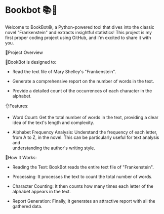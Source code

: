 # Bookbot 📚🤖
Welcome to BookBot😆, a Python-powered tool that dives into the classic novel "Frankenstein" and extracts insightful statistics! This project is my first proper 
coding project using GitHub, and I'm excited to share it with you.

🔎Project Overview


   🐍BookBot is designed to:

   - Read the text file of Mary Shelley's "Frankenstein".
  
   - Generate a comprehensive report on the number of words in the text.
  
   - Provide a detailed count of the occurrences of each character in the alphabet.
  
   👌Features:
  
   - Word Count: Get the total number of words in the text, providing a clear idea of the text's length and complexity.
  
   - Alphabet Frequency Analysis: Understand the frequency of each letter, from A to Z, in the novel. This can be particularly useful for text analysis and       
     understanding the author's writing style.
   
  📍How It Works:
  
   - Reading the Text: BookBot reads the entire text file of "Frankenstein".
  
   - Processing: It processes the text to count the total number of words.
 
   - Character Counting: It then counts how many times each letter of the alphabet appears in the text.
  
   - Report Generation: Finally, it generates an attractive report with all the gathered data.
